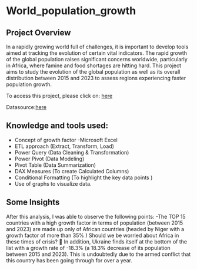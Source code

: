 # World_population_growth

## Project Overview
In a rapidly growing world full of challenges, it is important to develop tools aimed at tracking the evolution of certain vital indicators. 
The rapid growth of the global population raises significant concerns worldwide, particularly in Africa, where famine and food shortages are hitting hard. 
This project aims to study the evolution of the global population as well as its overall distribution between 2015 and 2023 to assess regions experiencing faster population growth.

To access this project, please click on: [here]([https://github.com/samarita22/World_population_growth/blob/main/STUDY%20OF%20WORLD%20POPULATION%20GROWTH.pdf])

Datasource:[here](https://www.kaggle.com/datasets/trungkien1202/world-population-data/data)

## Knowledge and tools used:
- Concept of growth factor
-Microsoft Excel
- ETL approach (Extract, Transform, Load)
- Power Query (Data Cleaning & Transformation)
- Power Pivot (Data Modeling)
- Pivot Table (Data Summarization)
- DAX Measures (To create Calculated Columns)
- Conditional Formatting (To highlight the key data points )
- Use of graphs to visualize data.

## Some Insights
After this analysis, I was able to observe the following points:
-The TOP 15 countries with a high growth factor in terms of population (between 2015 and 2023) are made up only of African countries (headed by Niger with a growth factor of more than 35% ) 
 Should we be worried about Africa in these times of crisis? 🤔
In addition, Ukraine finds itself at the bottom of the list with a growth rate of -18.3% (a 18.3% decrease of its population between 2015 and 2023). 
This is undoubtedly due to the armed conflict that this country has been going through for over a year.




  


